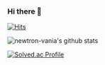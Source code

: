 ### Hi there 👋
[![Hits](https://hits.seeyoufarm.com/api/count/incr/badge.svg?url=https%3A%2F%2Fgithub.com%2Fnewtron-vania%2Fhit-counter&count_bg=%2379C83D&title_bg=%23555555&icon=&icon_color=%23FCFCFC&title=hits&edge_flat=false)](https://hits.seeyoufarm.com)

<!-- StatCard -->
![newtron-vania's github stats](https://github-readme-stats.vercel.app/api?username=newtron-vania&count_private=true&show_icons=true&theme=dark)

<!-- Baekjoon Status -->
[![Solved.ac Profile](http://mazassumnida.wtf/api/v2/generate_badge?boj=rudtn0403)](https://solved.ac/rudtn0403/)
<!-- productive box -->
<!--
**newtron-vania/newtron-vania** is a ✨ _special_ ✨ repository because its `README.md` (this file) appears on your GitHub profile.

Here are some ideas to get you started:

- 🔭 I’m currently working on ...
- 🌱 I’m currently learning ...
- 👯 I’m looking to collaborate on ...
- 🤔 I’m looking for help with ...
- 💬 Ask me about ...
- 📫 How to reach me: ...
- 😄 Pronouns: ...
- ⚡ Fun fact: ...
-->
